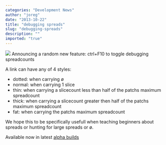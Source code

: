 ```yaml
---
categories: "Development News"
author: "joreg"
date: "2013-10-22"
title: "debugging spreads"
slug: "debugging-spreads"
description: ""
imported: "true"
---
```



![](screenshot1382456037.png)
Announcing a random new feature: ctrl+F10 to toggle debugging spreadcounts

A link can have any of 4 styles:
* dotted: when carrying ø
* normal: when carrying 1 slice
* thin: when carrying a slicecount less than half of the patchs maximum spreadcount
* thick: when carrying a slicecount greater then half of the patchs maximum spreadcount
* fat: when carrying the patchs maximum spreadcount

We hope this to be specifically usefull when teaching beginners about spreads or hunting for large spreads or ø. 

Available now in latest [alpha builds](https://vvvv.org/downloads/previews)


